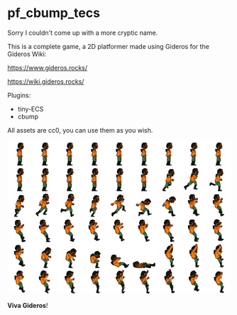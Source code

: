 # pf_cbump_tecs

Sorry I couldn't come up with a more cryptic name.

This is a complete game, a 2D platformer made using Gideros for the Gideros Wiki:

https://www.gideros.rocks/

https://wiki.gideros.rocks/


Plugins:
- tiny-ECS
- cbump

All assets are cc0, you can use them as you wish.

![pic](assets/gfx/player1/Matt_0001.png)



**Viva Gideros**!
